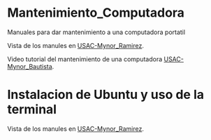 # Mantenimiento_Computadora
Manuales para dar mantenimiento a una computadora portatil

Vista de los manules en [USAC-Mynor_Ramirez](https://myantoniob.github.io/Mantenimiento_Computadora/).

Video tutorial del mantenimiento de una computadora [USAC- Mynor_Bautista](https://drive.google.com/file/d/1BNz9RRLw32phJiIs784kv3-ZFC6iJbrn/view?usp=sharing).

# Instalacion de Ubuntu y uso de la terminal

Vista de los manules en [USAC-Mynor_Ramirez](https://myantoniob.github.io/Mantenimiento_Computadora/index2.html).
